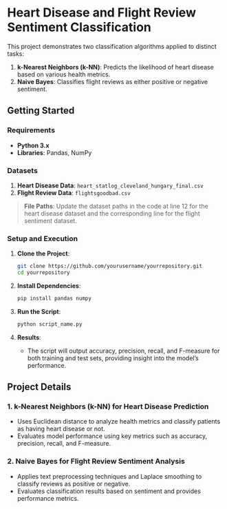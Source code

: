 # Heart Disease and Flight Review Sentiment Classification

This project demonstrates two classification algorithms applied to distinct tasks:

1. **k-Nearest Neighbors (k-NN)**: Predicts the likelihood of heart disease based on various health metrics.
2. **Naive Bayes**: Classifies flight reviews as either positive or negative sentiment.

## Getting Started

### Requirements
- **Python 3.x**
- **Libraries**: Pandas, NumPy

### Datasets
1. **Heart Disease Data**: `heart_statlog_cleveland_hungary_final.csv`
2. **Flight Review Data**: `flightsgoodbad.csv`

> **File Paths**: Update the dataset paths in the code at line 12 for the heart disease dataset and the corresponding line for the flight sentiment dataset.

### Setup and Execution

1. **Clone the Project**:
   ```bash
   git clone https://github.com/yourusername/yourrepository.git
   cd yourrepository
   ```

2. **Install Dependencies**:
   ```bash
   pip install pandas numpy
   ```

3. **Run the Script**:
   ```bash
   python script_name.py
   ```

4. **Results**:
   - The script will output accuracy, precision, recall, and F-measure for both training and test sets, providing insight into the model’s performance.

## Project Details

### 1. k-Nearest Neighbors (k-NN) for Heart Disease Prediction
   - Uses Euclidean distance to analyze health metrics and classify patients as having heart disease or not.
   - Evaluates model performance using key metrics such as accuracy, precision, recall, and F-measure.

### 2. Naive Bayes for Flight Review Sentiment Analysis
   - Applies text preprocessing techniques and Laplace smoothing to classify reviews as positive or negative.
   - Evaluates classification results based on sentiment and provides performance metrics.

